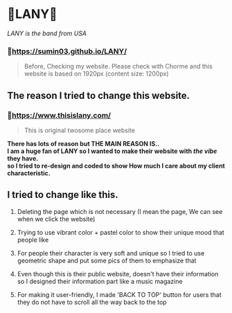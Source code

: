 # 🎵LANY🎵
_LANY is the band from USA_ 

### 📍https://sumin03.github.io/LANY/ 

>Before, Checking my website. Please check with Chorme and this website is based on 1920px (content size: 1200px)

## The reason I tried to change this website.

### 📍https://www.thisislany.com/ 
> This is original twosome place website 

**There has lots of reason but THE MAIN REASON IS..<br> 
I am a huge fan of LANY so I wanted to make their website with _the vibe_ they have. <br>
so I tried to re-design and coded to show How much I care about my client characteristic.**



 ## I tried to change like this. 

1. Deleting the page which is not necessary (I mean the page, We can see when we click the website)

2. Trying to use vibrant color + pastel color to show their unique mood that people like 

3. For people their character is very soft and unique so I tried to use geometric shape and put some pics of them to emphasize that 

4. Even though this is their public website, doesn't have their information so I designed their information part like a music magazine

5. For making it user-friendly, I made 'BACK TO TOP' button for users that they do not have to scroll all the way back to the top 
